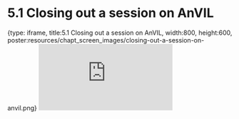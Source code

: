 # 5.1 Closing out a session on AnVIL
 
{type: iframe, title:5.1 Closing out a session on AnVIL, width:800, height:600, poster:resources/chapt_screen_images/closing-out-a-session-on-anvil.png}
![](https://sayumiyork.github.io/c-moor-ottr-generic/closing-out-a-session-on-anvil.html)
 

 
